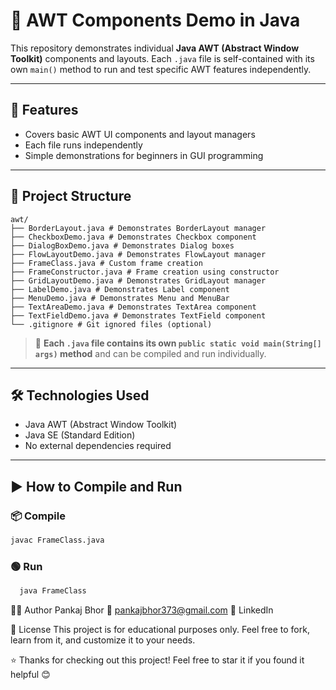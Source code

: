 # 🎨 AWT Components Demo in Java

This repository demonstrates individual **Java AWT (Abstract Window Toolkit)** components and layouts. Each `.java` file is self-contained with its own `main()` method to run and test specific AWT features independently.

---

## 🚀 Features

- Covers basic AWT UI components and layout managers
- Each file runs independently
- Simple demonstrations for beginners in GUI programming

---

## 📁 Project Structure
```
awt/
├── BorderLayout.java # Demonstrates BorderLayout manager
├── CheckboxDemo.java # Demonstrates Checkbox component
├── DialogBoxDemo.java # Demonstrates Dialog boxes
├── FlowLayoutDemo.java # Demonstrates FlowLayout manager
├── FrameClass.java # Custom frame creation
├── FrameConstructor.java # Frame creation using constructor
├── GridLayoutDemo.java # Demonstrates GridLayout manager
├── LabelDemo.java # Demonstrates Label component
├── MenuDemo.java # Demonstrates Menu and MenuBar
├── TextAreaDemo.java # Demonstrates TextArea component
├── TextFieldDemo.java # Demonstrates TextField component
└── .gitignore # Git ignored files (optional)
```

> 📝 **Each `.java` file contains its own `public static void main(String[] args)` method** and can be compiled and run individually.

---

## 🛠 Technologies Used

- Java AWT (Abstract Window Toolkit)
- Java SE (Standard Edition)
- No external dependencies required

---

## ▶️ How to Compile and Run

### 📦 Compile

```bash
javac FrameClass.java
```
### 🟢 Run
```bash
  java FrameClass
```
🙋‍♂️ Author
Pankaj Bhor 📧 pankajbhor373@gmail.com 🔗 LinkedIn

📃 License
This project is for educational purposes only. Feel free to fork, learn from it, and customize it to your needs.

⭐ Thanks for checking out this project! Feel free to star it if you found it helpful 😊
